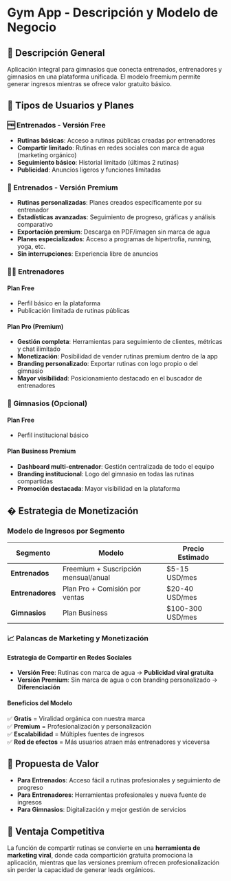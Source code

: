 # Gym App - Descripción y Modelo de Negocio

## 📱 Descripción General

Aplicación integral para gimnasios que conecta entrenados, entrenadores y gimnasios en una plataforma unificada. El modelo freemium permite generar ingresos mientras se ofrece valor gratuito básico.

## 👥 Tipos de Usuarios y Planes

### 🆓 Entrenados - Versión Free

- **Rutinas básicas**: Acceso a rutinas públicas creadas por entrenadores
- **Compartir limitado**: Rutinas en redes sociales con marca de agua (marketing orgánico)
- **Seguimiento básico**: Historial limitado (últimas 2 rutinas)
- **Publicidad**: Anuncios ligeros y funciones limitadas

### 💎 Entrenados - Versión Premium

- **Rutinas personalizadas**: Planes creados específicamente por su entrenador
- **Estadísticas avanzadas**: Seguimiento de progreso, gráficas y análisis comparativo
- **Exportación premium**: Descarga en PDF/imagen sin marca de agua
- **Planes especializados**: Acceso a programas de hipertrofia, running, yoga, etc.
- **Sin interrupciones**: Experiencia libre de anuncios

### 👨‍🏫 Entrenadores

#### **Plan Free**
- Perfil básico en la plataforma
- Publicación limitada de rutinas públicas

#### **Plan Pro (Premium)**
- **Gestión completa**: Herramientas para seguimiento de clientes, métricas y chat ilimitado
- **Monetización**: Posibilidad de vender rutinas premium dentro de la app
- **Branding personalizado**: Exportar rutinas con logo propio o del gimnasio
- **Mayor visibilidad**: Posicionamiento destacado en el buscador de entrenadores

### 🏢 Gimnasios (Opcional)

#### **Plan Free**
- Perfil institucional básico

#### **Plan Business Premium**
- **Dashboard multi-entrenador**: Gestión centralizada de todo el equipo
- **Branding institucional**: Logo del gimnasio en todas las rutinas compartidas
- **Promoción destacada**: Mayor visibilidad en la plataforma

## � Estrategia de Monetización

### Modelo de Ingresos por Segmento

| Segmento | Modelo | Precio Estimado |
|----------|--------|-----------------|
| **Entrenados** | Freemium + Suscripción mensual/anual | $5-15 USD/mes |
| **Entrenadores** | Plan Pro + Comisión por ventas | $20-40 USD/mes |
| **Gimnasios** | Plan Business | $100-300 USD/mes |

### 📈 Palancas de Marketing y Monetización

#### Estrategia de Compartir en Redes Sociales

- **Versión Free**: Rutinas con marca de agua → **Publicidad viral gratuita**
- **Versión Premium**: Sin marca de agua o con branding personalizado → **Diferenciación**

#### Beneficios del Modelo

✅ **Gratis** = Viralidad orgánica con nuestra marca  
✅ **Premium** = Profesionalización y personalización  
✅ **Escalabilidad** = Múltiples fuentes de ingresos  
✅ **Red de efectos** = Más usuarios atraen más entrenadores y viceversa

## 🎯 Propuesta de Valor

- **Para Entrenados**: Acceso fácil a rutinas profesionales y seguimiento de progreso
- **Para Entrenadores**: Herramientas profesionales y nueva fuente de ingresos
- **Para Gimnasios**: Digitalización y mejor gestión de servicios

## 🚀 Ventaja Competitiva

La función de compartir rutinas se convierte en una **herramienta de marketing viral**, donde cada compartición gratuita promociona la aplicación, mientras que las versiones premium ofrecen profesionalización sin perder la capacidad de generar leads orgánicos.